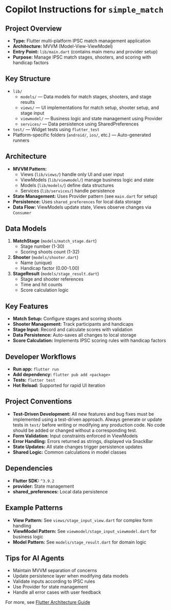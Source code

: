 # Copilot Instructions for `simple_match`

## Project Overview
- **Type:** Flutter multi-platform IPSC match management application
- **Architecture:** MVVM (Model-View-ViewModel)
- **Entry Point:** `lib/main.dart` (contains main menu and provider setup)
- **Purpose:** Manage IPSC match stages, shooters, and scoring with handicap factors

## Key Structure
- `lib/`
  - `models/` — Data models for match stages, shooters, and stage results
  - `views/` — UI implementations for match setup, shooter setup, and stage input
  - `viewmodel/` — Business logic and state management using Provider
  - `services/` — Data persistence using SharedPreferences
- `test/` — Widget tests using `flutter_test`
- Platform-specific folders (`android/`, `ios/`, etc.) — Auto-generated runners

## Architecture
- **MVVM Pattern:**
  - Views (`lib/views/`) handle only UI and user input
  - ViewModels (`lib/viewmodel/`) manage business logic and state
  - Models (`lib/models/`) define data structures
  - Services (`lib/services/`) handle persistence
- **State Management:** Uses Provider pattern (see `main.dart` for setup)
- **Persistence:** Uses `shared_preferences` for local data storage
- **Data Flow:** ViewModels update state, Views observe changes via `Consumer`

## Data Models
1. **MatchStage** (`models/match_stage.dart`)
   - Stage number (1-30)
   - Scoring shoots count (1-32)
2. **Shooter** (`models/shooter.dart`)
   - Name (unique)
   - Handicap factor (0.00-1.00)
3. **StageResult** (`models/stage_result.dart`)
   - Stage and shooter references
   - Time and hit counts
   - Score calculation logic

## Key Features
- **Match Setup:** Configure stages and scoring shoots
- **Shooter Management:** Track participants and handicaps
- **Stage Input:** Record and calculate scores with validation
- **Data Persistence:** Auto-saves all changes to local storage
- **Score Calculation:** Implements IPSC scoring rules with handicap factors

## Developer Workflows
- **Run app:** `flutter run`
- **Add dependency:** `flutter pub add <package>`
- **Tests:** `flutter test`
- **Hot Reload:** Supported for rapid UI iteration

## Project Conventions
- **Test-Driven Development:** All new features and bug fixes must be implemented using a test-driven approach. Always generate or update tests in `test/` before writing or modifying any production code. No code should be added or changed without a corresponding test.
- **Form Validation:** Input constraints enforced in ViewModels
- **Error Handling:** Errors returned as strings, displayed via SnackBar
- **State Updates:** All state changes trigger persistence updates
- **Shared Logic:** Common calculations in model classes

## Dependencies
- **Flutter SDK:** `^3.9.2`
- **provider:** State management
- **shared_preferences:** Local data persistence

## Example Patterns
- **View Pattern:** See `views/stage_input_view.dart` for complex form handling
- **ViewModel Pattern:** See `viewmodel/stage_input_viewmodel.dart` for business logic
- **Model Pattern:** See `models/stage_result.dart` for domain logic

## Tips for AI Agents
- Maintain MVVM separation of concerns
- Update persistence layer when modifying data models
- Validate inputs according to IPSC rules
- Use Provider for state management
- Handle all error cases with user feedback

For more, see [Flutter Architecture Guide](https://docs.flutter.dev/app-architecture/guide)

